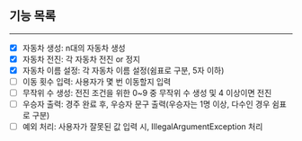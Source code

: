 ## 기능 목록

---
- [x] 자동차 생성: n대의 자동차 생성
- [x] 자동차 전진: 각 자동차 전진 or 정지
- [x] 자동차 이름 설정: 각 자동차 이름 설정(쉼표로 구분, 5자 이하)
- [ ] 이동 횟수 입력: 사용자가 몇 번 이동할지 입력
- [ ] 무작위 수 생성: 전진 조건을 위한 0~9 중 무작위 수 생성 및 4 이상이면 전진
- [ ] 우승자 출력: 경주 완료 후, 우승자 문구 출력(우승자는 1명 이상, 다수인 경우 쉼표로 구분)
- [ ] 예외 처리: 사용자가 잘못된 값 입력 시, IllegalArgumentException 처리